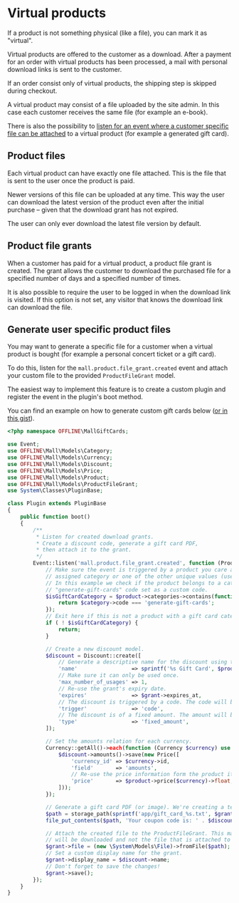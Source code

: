 # Virtual products



If a product is not something physical (like a file), you can mark it as "virtual".

Virtual products are offered to the customer as a download. After a payment
for an order with virtual products has been processed, a mail with personal download
links is sent to the customer.

If an order consist only of virtual products, the shipping step is skipped during
checkout.

A virtual product may consist of a file uploaded by the site admin. In this case
each customer receives the same file (for example an e-book).

There is also the possibility to [listen for an event where a customer specific
file can be attached](#generate-user-specific-product-files) to a virtual product (for example a generated gift card).

## Product files

Each virtual product can have exactly one file attached. This is the file that
is sent to the user once the product is paid.

Newer versions of this file can be uploaded at any time. This way the user can 
download the latest version of the product even after the initial purchase &ndash; given that 
the download grant has not expired.

The user can only ever download the latest file version by default.

## Product file grants

When a customer has paid for a virtual product, a 
product file grant is created. The grant allows the customer to download
the purchased file for a specified number of days and a specified number of times. 

It is also possible to require the user to be logged in when the download
link is visited. If this option is not set, any visitor that knows the download link
can download the file.

## Generate user specific product files

You may want to generate a specific file for a customer when a virtual product is bought 
(for example a personal concert ticket or a gift card).

To do this, listen for the `mall.product.file_grant.created` event and attach your custom
file to the provided `ProductFileGrant` model.

The easiest way to implement this feature is to create a custom plugin and register
the event in the plugin's boot method.

You can find an example on how to generate custom gift cards below
 ([or in this gist](https://gist.github.com/tobias-kuendig/49ec99fc080fc6ba3824024f965eeafc)). 

```php
<?php namespace OFFLINE\MallGiftCards;

use Event;
use OFFLINE\Mall\Models\Category;
use OFFLINE\Mall\Models\Currency;
use OFFLINE\Mall\Models\Discount;
use OFFLINE\Mall\Models\Price;
use OFFLINE\Mall\Models\Product;
use OFFLINE\Mall\Models\ProductFileGrant;
use System\Classes\PluginBase;

class Plugin extends PluginBase
{
    public function boot()
    {
        /**
         * Listen for created download grants.
         * Create a discount code, generate a gift card PDF,
         * then attach it to the grant.
         */
        Event::listen('mall.product.file_grant.created', function (ProductFileGrant $grant, Product $product) {
            // Make sure the event is triggered by a product you care about. Validate this using the slug, the
            // assigned category or one of the other unique values (user_defined_id, gtin, mpn, etc).
            // In this example we check if the product belongs to a category that has the
            // "generate-gift-cards" code set as a custom code.
            $isGiftCardCategory = $product->categories->contains(function (Category $category) {
                return $category->code === 'generate-gift-cards';
            });
            // Exit here if this is not a product with a gift card category attached.
            if ( ! $isGiftCardCategory) {
                return;
            }

            // Create a new discount model.
            $discount = Discount::create([
                // Generate a descriptive name for the discount using the product's price information.
                'name'                 => sprintf('%s Gift Card', $product->price()->string),
                // Make sure it can only be used once.
                'max_number_of_usages' => 1,
                // Re-use the grant's expiry date.
                'expires'              => $grant->expires_at,
                // The discount is triggered by a code. The code will be created automatically on save.
                'trigger'              => 'code',
                // The discount is of a fixed amount. The amount will be defined below.
                'type'                 => 'fixed_amount',
            ]);

            // Set the amounts relation for each currency.
            Currency::getAll()->each(function (Currency $currency) use ($discount, $product) {
                $discount->amounts()->save(new Price([
                    'currency_id' => $currency->id,
                    'field'       => 'amounts',
                    // Re-use the price information form the product itself.
                    'price'       => $product->price($currency)->float,
                ]));
            });

            // Generate a gift card PDF (or image). We're creating a text file here for simplicity.
            $path = storage_path(sprintf('app/gift_card_%s.txt', $grant->id));
            file_put_contents($path, 'Your coupon code is: ' . $discount->code);

            // Attach the created file to the ProductFileGrant. This makes sure your custom file
            // will be downloaded and not the file that is attached to the $product itself.
            $grant->file = (new \System\Models\File)->fromFile($path);
            // Set a custom display name for the grant.
            $grant->display_name = $discount->name;
            // Don't forget to save the changes!
            $grant->save();
        });
    }
}
```
